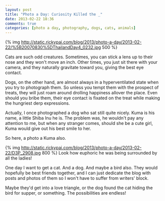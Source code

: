 ```yaml
---
layout: post
title: "Photo a Day: Curiosity Killed the _"
date: 2013-02-22 18:36
comments: true
categories: [photo a day, photography, dogs, cats, animals]
---
```


{% img http://static.rickypai.com/blog/2013/photo-a-day/2013-02-22/%5B20070830%5DThailandDay4_0232.jpg 500 %}

Cats are such odd creatures. Sometimes, you can stick a lens up to their nose and they won't move an inch. Other times, you just sit there with your camera, and they naturally gravitate toward you, giving the best eye contact.

Dogs, on the other hand, are almost always in a hyperventilated state when you try to photograph them. So unless you tempt them with the prospect of treats, they will just roam around drolling happiness allover the place. Even should you bribe them, their eye contact is fixated on the treat while making the hungriest derp expressions.

Actually, I once photographed a dog who sat still quite nicely. Kuma is his name, a little Shiba Inu he is. The problem was, he wouldn't pay any attention to me, but when any stranger comes, should she be a cute girl, Kuma would give out his best smile to her.

So here, a photo a Kuma also.

{% img http://static.rickypai.com/blog/2013/photo-a-day/2013-02-22/D3P_2908.jpg 800 %}
Look how euphoric he was being surrounded by all the ladies!

One day I want to get a cat. And a dog. And maybe a bird also. They would hopefully be best friends together, and I can just dedicate the blog with posts and photos of them so I won't have to suffer from writers' block.

Maybe they'd get into a love triangle, or the dog found the cat hiding the bird for supper, or something. The possibilities are endless!